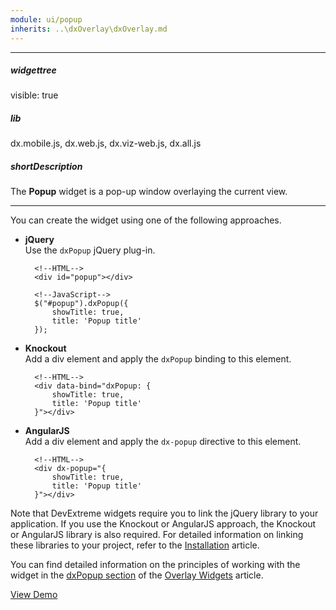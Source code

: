 ```yaml
---
module: ui/popup
inherits: ..\dxOverlay\dxOverlay.md
---
```

---
##### widgettree
visible: true

##### lib
dx.mobile.js, dx.web.js, dx.viz-web.js, dx.all.js

##### shortDescription
The **Popup** widget is a pop-up window overlaying the current view.

---
You can create the widget using one of the following approaches.

- **jQuery**  
 Use the `dxPopup` jQuery plug-in.

        <!--HTML-->
        <div id="popup"></div>

    <!---->

        <!--JavaScript-->
        $("#popup").dxPopup({
            showTitle: true,
            title: 'Popup title'
        });

- **Knockout**  
 Add a div element and apply the `dxPopup` binding to this element.

        <!--HTML-->
        <div data-bind="dxPopup: {
            showTitle: true,
            title: 'Popup title'
        }"></div>

- **AngularJS**  
 Add a div element and apply the `dx-popup` directive to this element.

        <!--HTML-->
        <div dx-popup="{
            showTitle: true,
            title: 'Popup title'
        }"></div>

Note that DevExtreme widgets require you to link the jQuery library to your application. If you use the Knockout or AngularJS approach, the Knockout or AngularJS library is also required. For detailed information on linking these libraries to your project, refer to the [Installation](/concepts/10%20UI%20Widgets/0%20Basics/01%20Installation '/Documentation/Guide/UI_Widgets/Basics/Installation/') article.

You can find detailed information on the principles of working with the widget in the [dxPopup section](/concepts/10%20UI%20Widgets/10%20UI%20Widget%20Categories/30%20Overlay%20Widgets/2%20List%20of%20Overlay%20Widgets/dxPopup.md '/Documentation/Guide/UI_Widgets/UI_Widget_Categories/Overlay_Widgets/#List_of_Overlay_Widgets/dxPopup') of the [Overlay Widgets](/concepts/10%20UI%20Widgets/10%20UI%20Widget%20Categories/30%20Overlay%20Widgets '/Documentation/Guide/UI_Widgets/UI_Widget_Categories/Overlay_Widgets/') article.

<a href="http://js.devexpress.com/Demos/WidgetsGallery/#demo/dialogsandnotificationspopuppopuppopup/" class="button orange small fix-width-155" style="margin-right: 20px;" target="_blank">View Demo</a>